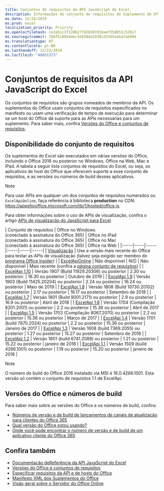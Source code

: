 ```yaml
---
title: Conjuntos de requisitos da API JavaScript do Excel
description: Informações do conjunto de requisitos do Suplemento do Office para Builds do Excel
ms.date: 12/24/2019
ms.prod: excel
localization_priority: Priority
ms.openlocfilehash: ce3a51c37128627765b587d1baef35d051c52917
ms.sourcegitcommit: 350f5c6954dec3e9384e2030cd3265aaba7ae904
ms.translationtype: HT
ms.contentlocale: pt-BR
ms.lasthandoff: 12/23/2019
ms.locfileid: "40851373"
---
```

# <a name="excel-javascript-api-requirement-sets"></a>Conjuntos de requisitos da API JavaScript do Excel

Os conjuntos de requisitos são grupos nomeados de membros da API. Os suplementos do Office usam conjuntos de requisitos especificados no manifesto ou usam uma verificação de tempo de execução para determinar se um host do Office dá suporte para as APIs necessárias para um suplemento. Para saber mais, confira [Versões do Office e conjuntos de requisitos](/office/dev/add-ins/develop/office-versions-and-requirement-sets).

## <a name="requirement-set-availability"></a>Disponibilidade do conjunto de requisitos

Os suplementos do Excel são executados em várias versões do Office, incluindo o Office 2016 ou posterior no Windows, Office na Web, Mac e iPad. A tabela a seguir lista conjuntos de requisitos do Excel, ou seja, os aplicativos de host do Office que oferecem suporte a esse conjunto de requisitos, e as versões ou números de build desses aplicativos.

> [!NOTE]
> Para usar APIs em qualquer um dos conjuntos de requisitos numerados ou `ExcelApiOnline`, faça referência à biblioteca **production** no CDN: https://appsforoffice.microsoft.com/lib/1/hosted/office.js.
>
> Para obter informações sobre o uso de APIs de visualização, confira o artigo [APIs de visualização do JavaScript para Excel](./excel-preview-apis.md).

|  Conjunto de requisitos  |  Office no Windows<br>(conectado à assinatura do Office 365)  |  Office no iPad<br>(conectado à assinatura do Office 365)  |  Office no Mac<br>(conectado à assinatura do Office 365)  | Office na Web |
|:-----|-----|:-----|:-----|:-----|:-----|
| [Visualização](excel-preview-apis.md)  | Use a versão mais recente do Office para testar as APIs de visualização (talvez seja exigido ser membro do [programa Office Insider](https://products.office.com/office-insider)) |
| [ExcelApiOnline](excel-api-online-requirement-set.md) | Não disponível | N/D | Não disponível | Mais recente (confira a [página conjunto de requisitos](./excel-api-online-requirement-set.md)) |
| [ExcelApi 1.10](excel-api-1-10-requirement-set.md) | Versão 1907 (Build 11929.20306) ou posterior | 2.30 ou posterior. | 16.30 ou posterior | Outubro de 2019 |
| [ExcelApi 1.9](excel-api-1-9-requirement-set.md)  | Versão 1903 (Build 11425.20204) ou posterior | 2.24 ou posterior | 16.24 ou posterior | Maio de 2019 |
| [ExcelApi 1.8](excel-api-1-8-requirement-set.md)  | Versão 1808 (Build 10730.20102) ou posterior | 2.17 ou posterior | 16.17 ou posterior | Setembro de 2018 |
| [ExcelApi 1.7](excel-api-1-7-requirement-set.md)  | Versão 1801 (Build 9001.2171) ou posterior   | 2.9 ou posterior  | 16.9 ou posterior  | Abril de 2018 |
| [ExcelApi 1.6](excel-api-1-6-requirement-set.md)  | Versão 1704 (Compilação 8201.2001) ou posterior   | 2.2 ou posterior  | 15.36 ou posterior | Abril de 2017 |
| [ExcelApi 1.5](excel-api-1-5-requirement-set.md)  | Versão 1703 (Compilação 8067.2070) ou posterior   | 2.2 ou posterior  | 15.36 ou posterior | Março de 2017 |
| [ExcelApi 1.4](excel-api-1-4-requirement-set.md)  | Versão 1701 (build 7870.2024) ou posterior   | 2.2 ou posterior  | 15.36 ou posterior | Janeiro de 2017 |
| [ExcelApi 1.3](excel-api-1-3-requirement-set.md)  | Versão 1608 (build 7369.2055) ou posterior   | 1.27 ou posterior | 15.27 ou posterior | Setembro de 2016 |
| [ExcelApi 1.2](excel-api-1-2-requirement-set.md)  | Versão 1601 (build 6741.2088) ou posterior   | 1.21 ou posterior | 15.22 ou posterior | janeiro de 2016 |
| [ExcelApi 1.1](excel-api-1-1-requirement-set.md)  | Versão 1509 (build 4266.1001) ou posterior   | 1.19 ou posterior | 15.20 ou posterior | janeiro de 2016 |

> [!NOTE]
> O número do build do Office 2016 instalado via MSI é 16.0.4266.1001. Esta versão só contém o conjunto de requisitos 1.1 de ExcelApi.

## <a name="office-versions-and-build-numbers"></a>Versões do Office e números de build

Para saber mais sobre as versões do Office e os números de build, confira:

- 
  [Números de versão e de build de lançamentos de canais de atualização para clientes do Office 365](https://support.office.com/article/version-and-build-numbers-of-update-channel-releases-ae942449-1fca-4484-898b-a933ea23def7)
- [Qual versão do Office estou usando?](https://support.office.com/article/What-version-of-Office-am-I-using-932788b8-a3ce-44bf-bb09-e334518b8b19)
- 
  [Onde você pode encontrar o número de versão e de build de um aplicativo cliente do Office 365](https://support.office.com/article/version-and-build-numbers-of-update-channel-releases-ae942449-1fca-4484-898b-a933ea23def7)

## <a name="see-also"></a>Confira também

- [Documentação deReferência da API JavaScript do Excel](/javascript/api/excel)
- [Versões do Office e conjuntos de requisitos](/office/dev/add-ins/develop/office-versions-and-requirement-sets)
- [Especificar requisitos da API e de hosts do Office](/office/dev/add-ins/develop/specify-office-hosts-and-api-requirements)
- [Manifesto XML dos Suplementos do Office](/office/dev/add-ins/develop/add-in-manifests)
- [Visão geral sobre o Servidor do Office Online](/officeonlineserver/office-online-server-overview)
